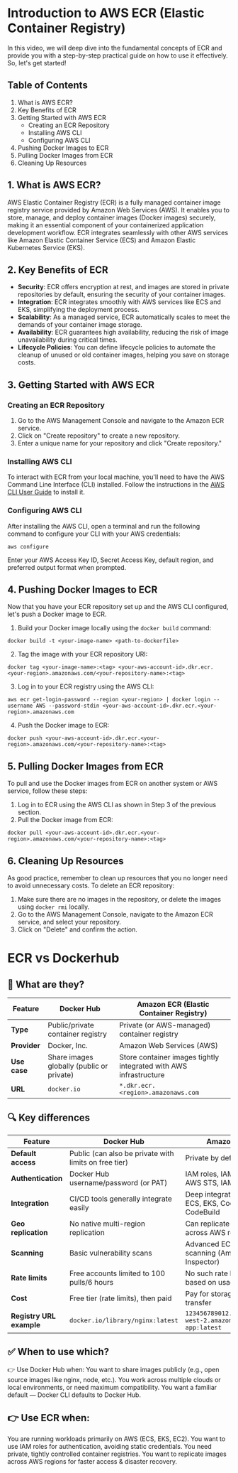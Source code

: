 # Introduction to AWS ECR (Elastic Container Registry)

In this video, we will deep dive into the fundamental concepts of ECR and provide you with a step-by-step practical guide on how to use it effectively. So, let's get started!

## Table of Contents
1. What is AWS ECR?
2. Key Benefits of ECR
3. Getting Started with AWS ECR
   - Creating an ECR Repository
   - Installing AWS CLI
   - Configuring AWS CLI
4. Pushing Docker Images to ECR
5. Pulling Docker Images from ECR
6. Cleaning Up Resources

## 1. What is AWS ECR?
AWS Elastic Container Registry (ECR) is a fully managed container image registry service provided by Amazon Web Services (AWS). It enables you to store, manage, and deploy container images (Docker images) securely, making it an essential component of your containerized application development workflow. ECR integrates seamlessly with other AWS services like Amazon Elastic Container Service (ECS) and Amazon Elastic Kubernetes Service (EKS).

## 2. Key Benefits of ECR
- **Security**: ECR offers encryption at rest, and images are stored in private repositories by default, ensuring the security of your container images.
- **Integration**: ECR integrates smoothly with AWS services like ECS and EKS, simplifying the deployment process.
- **Scalability**: As a managed service, ECR automatically scales to meet the demands of your container image storage.
- **Availability**: ECR guarantees high availability, reducing the risk of image unavailability during critical times.
- **Lifecycle Policies**: You can define lifecycle policies to automate the cleanup of unused or old container images, helping you save on storage costs.

## 3. Getting Started with AWS ECR
### Creating an ECR Repository
1. Go to the AWS Management Console and navigate to the Amazon ECR service.
2. Click on "Create repository" to create a new repository.
3. Enter a unique name for your repository and click "Create repository."

### Installing AWS CLI
To interact with ECR from your local machine, you'll need to have the AWS Command Line Interface (CLI) installed. Follow the instructions in the [AWS CLI User Guide](https://docs.aws.amazon.com/cli/latest/userguide/cli-configure-quickstart.html) to install it.

### Configuring AWS CLI
After installing the AWS CLI, open a terminal and run the following command to configure your CLI with your AWS credentials:

```
aws configure
```

Enter your AWS Access Key ID, Secret Access Key, default region, and preferred output format when prompted.

## 4. Pushing Docker Images to ECR
Now that you have your ECR repository set up and the AWS CLI configured, let's push a Docker image to ECR.

1. Build your Docker image locally using the `docker build` command:

```
docker build -t <your-image-name> <path-to-dockerfile>
```

2. Tag the image with your ECR repository URI:

```
docker tag <your-image-name>:<tag> <your-aws-account-id>.dkr.ecr.<your-region>.amazonaws.com/<your-repository-name>:<tag>
```

3. Log in to your ECR registry using the AWS CLI:

```
aws ecr get-login-password --region <your-region> | docker login --username AWS --password-stdin <your-aws-account-id>.dkr.ecr.<your-region>.amazonaws.com
```

4. Push the Docker image to ECR:

```
docker push <your-aws-account-id>.dkr.ecr.<your-region>.amazonaws.com/<your-repository-name>:<tag>
```

## 5. Pulling Docker Images from ECR
To pull and use the Docker images from ECR on another system or AWS service, follow these steps:

1. Log in to ECR using the AWS CLI as shown in Step 3 of the previous section.
2. Pull the Docker image from ECR:

```
docker pull <your-aws-account-id>.dkr.ecr.<your-region>.amazonaws.com/<your-repository-name>:<tag>
```

## 6. Cleaning Up Resources
As good practice, remember to clean up resources that you no longer need to avoid unnecessary costs. To delete an ECR repository:

1. Make sure there are no images in the repository, or delete the images using `docker rmi` locally.
2. Go to the AWS Management Console, navigate to the Amazon ECR service, and select your repository.
3. Click on "Delete" and confirm the action.

# ECR vs Dockerhub
## 🚀 What are they?
| Feature      | **Docker Hub**                            | **Amazon ECR (Elastic Container Registry)**                       |
| ------------ | ----------------------------------------- | ----------------------------------------------------------------- |
| **Type**     | Public/private container registry         | Private (or AWS-managed) container registry                       |
| **Provider** | Docker, Inc.                              | Amazon Web Services (AWS)                                         |
| **Use case** | Share images globally (public or private) | Store container images tightly integrated with AWS infrastructure |
| **URL**      | `docker.io`                               | `*.dkr.ecr.<region>.amazonaws.com`                                |


## 🔍 Key differences
| Feature                  | **Docker Hub**                                        | **Amazon ECR**                                               |
| ------------------------ | ----------------------------------------------------- | ------------------------------------------------------------ |
| **Default access**       | Public (can also be private with limits on free tier) | Private by default                                           |
| **Authentication**       | Docker Hub username/password (or PAT)                 | IAM roles, IAM users, AWS STS, IAM policies                  |
| **Integration**          | CI/CD tools generally integrate easily                | Deep integration with ECS, EKS, CodePipeline, CodeBuild      |
| **Geo replication**      | No native multi-region replication                    | Can replicate images across AWS regions                      |
| **Scanning**             | Basic vulnerability scans                             | Advanced ECR image scanning (Amazon Inspector)               |
| **Rate limits**          | Free accounts limited to 100 pulls/6 hours            | No such rate limits (cost based on usage)                    |
| **Cost**                 | Free tier (rate limits), then paid                    | Pay for storage and data transfer                            |
| **Registry URL example** | `docker.io/library/nginx:latest`                      | `123456789012.dkr.ecr.us-west-2.amazonaws.com/my-app:latest` |


## ✅ When to use which?
👉 Use Docker Hub when:
You want to share images publicly (e.g., open source images like nginx, node, etc.).
You work across multiple clouds or local environments, or need maximum compatibility.
You want a familiar default — Docker CLI defaults to Docker Hub.

## 👉 Use ECR when:
You are running workloads primarily on AWS (ECS, EKS, EC2).
You want to use IAM roles for authentication, avoiding static credentials.
You need private, tightly controlled container registries.
You want to replicate images across AWS regions for faster access & disaster recovery.

